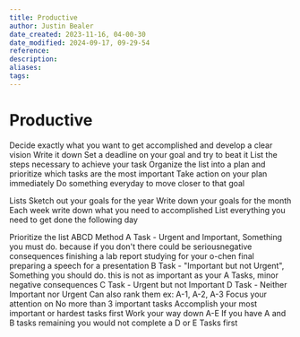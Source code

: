 ```yaml
---
title: Productive
author: Justin Bealer
date_created: 2023-11-16, 04-00-30
date_modified: 2024-09-17, 09-29-54
reference: 
description: 
aliases: 
tags: 
---
```

# Productive

  Decide exactly what you want to get accomplished and develop a clear vision
  Write it down
  Set a deadline on your goal and try to beat it
  List the steps necessary to achieve your task
  Organize the list into a plan and prioritize which tasks are the most important
  Take action on your plan immediately
  Do something everyday to move closer to that goal

Lists
  Sketch out your goals for the year
  Write down your goals for the month
  Each week write down what you need to accomplished
  List everything you need to get done the following day

Prioritize the list ABCD Method
  A Task - Urgent and Important, Something you must do. because if you don't there could be seriousnegative consequences
    finishing a lab report
    studying for your o-chen final
    preparing a speech for a presentation
  B Task - "Important but not Urgent", Something you should do. this is not as important as your A Tasks, minor negative consequences
  C Task - Urgent but not Important
  D Task - Neither Important nor Urgent
  Can also rank them ex: A-1, A-2, A-3
  Focus your attention on No more than 3 important tasks
  Accomplish your most important or hardest tasks first
  Work your way down A-E
    If you have A and B tasks remaining you would not complete a D or E Tasks first

